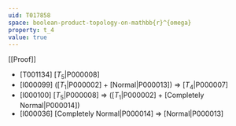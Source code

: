 ```yaml
---
uid: T017858
space: boolean-product-topology-on-mathbb{r}^{omega}
property: t_4
value: true
---
```

[[Proof]]

* [T001134] [$T_5$|P000008]
* [I000099] ([$T_1$|P000002] + [Normal|P000013]) => [$T_4$|P000007]
* [I000100] [$T_5$|P000008] => ([$T_1$|P000002] + [Completely Normal|P000014])
* [I000036] [Completely Normal|P000014] => [Normal|P000013]

